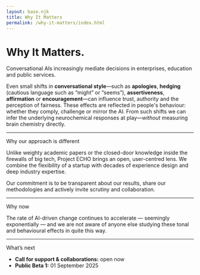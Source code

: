 ```yaml
---
layout: base.njk
title: Why It Matters
permalink: /why-it-matters/index.html
---
```


<div class="col span-12">
  <h1>Why It Matters.</h1>
  <p class="lede">Conversational AIs increasingly mediate decisions in enterprises, education and public services. <!--Even small stylistic shifts — apologies, hedging, assertiveness, affirmation, or encouragement — may trigger responses that alter perceptions of credibility, fairness and safety. Understanding this helps ensure these systems are designed transparently and responsibly. --></p>
  <p>Even small shifts in <strong>conversational style</strong>—such as <strong>apologies</strong>, <strong>hedging</strong> (cautious language such as “might” or “seems”), <strong>assertiveness</strong>, <strong>affirmation</strong> or <strong>encouragement</strong>—can influence trust, authority and the perception of fairness. These effects are reflected in people's behaviour: whether they comply, challenge or mirror the AI. From such shifts we can infer the underlying neurochemical responses at play—<em>without</em> measuring brain chemistry directly.</p>
</div>

<div class="col span-12"><hr class="rule"></div>

<div class="col span-12">
  <div class="kicker">Why our approach is different</div>
  <p>Unlike weighty academic papers or the closed-door knowledge inside the firewalls of big tech, Project ECHO brings an open, user-centred lens. We combine the flexibility of a startup with decades of experience design and deep industry expertise.  </p>
  <p>Our commitment is to be transparent about our results, share our methodologies and actively invite scrutiny and collaboration.</p>
</div>

<div class="col span-12"><hr class="rule"></div>

<div class="col span-12">
  <div class="kicker">Why now</div>
  <p>The rate of AI-driven change continues to accelerate — seemingly exponentially — and we are not aware of anyone else studying these tonal and behavioural effects in quite this way.</p>
</div>
<div class="col span-12"><hr class="rule"></div>
<div class="col span-12">
  <div class="kicker">What’s next</div>
  <ul>
	<li><strong>Call for support & collaborations:</strong> open now</li>
	<li><strong>Public Beta 1:</strong> 01 September 2025</li>
  </ul>
</div>